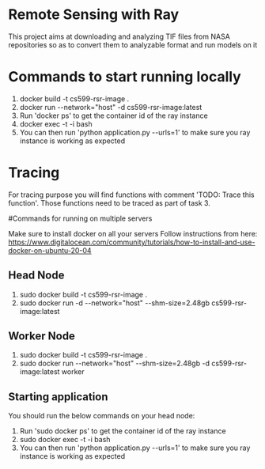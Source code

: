 # Remote Sensing with Ray

This project aims at downloading and analyzing TIF files from NASA repositories so as to convert them to analyzable 
format and run models on it

# Commands to start running locally
1. docker build -t cs599-rsr-image .
2. docker run --network="host" -d cs599-rsr-image:latest
3. Run 'docker ps' to get the container id of the ray instance
4. docker exec -t -i <container-id> bash
5. You can then run 'python application.py --urls=1' to make sure you ray instance is working as expected

# Tracing
For tracing purpose you will find functions with comment 'TODO: Trace this function'. Those functions need to be traced
as part of task 3. 

#Commands for running on multiple servers

Make sure to install docker on all your servers
Follow instructions from here: https://www.digitalocean.com/community/tutorials/how-to-install-and-use-docker-on-ubuntu-20-04

## Head Node

1. sudo docker build -t cs599-rsr-image .
2. sudo docker run -d --network="host" --shm-size=2.48gb cs599-rsr-image:latest

## Worker Node
1. sudo docker build -t cs599-rsr-image .
2. sudo docker run --network="host" --shm-size=2.48gb -d cs599-rsr-image:latest worker <IP Address of the head node>

## Starting application
You should run the below commands on your head node:
1. Run 'sudo docker ps' to get the container id of the ray instance
2. sudo docker exec -t -i <container-id> bash
3. You can then run 'python application.py --urls=1' to make sure you ray instance is working as expected